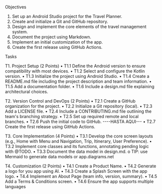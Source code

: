 Objectives
1. Set up an Android Studio project for the Travel Planner.
2. Create and initialize a Git and GitHub repository.
3. Design and implement the core elements of the travel management system.
4. Document the project using Markdown.
5. Implement an initial customization of the app.
6. Create the first release using GitHub Actions.
   

Tasks

T1. Project Setup (2 Points) 
   • T1.1 Define the Android version to ensure compatibility with most devices.
   • T1.2 Select and configure the Kotlin version.
   • T1.3 Initialize the project using Android Studio.
   • T1.4 Create a README.md file including the project description and team information.
   • T1.5 Add a documentation folder.
   • T1.6 Include a design.md file explaining architectural choices.

T2. Version Control and DevOps (2 Points)
   • T2.1 Create a GitHub organization for the project.
   • T2.2 Initialize a Git repository (local).
   • T2.3 Add a LICENSE file.
   • T2.4 Include a CONTRIBUTING.md file outlining the team's branching strategy.
   • T2.5 Set up required remote and local branches.
   • T2.6 Push the initial code to GitHub.
----HASTA AQUI---
   • T2.7 Create the first release using GitHub Actions.

T3. Core Implementation (4 Points)
   • T3.1 Develop the core screen layouts (e.g., Home with Menu and Navigation, Trip, Itinerary, User Preference).
   • T3.2 Implement core classes and its functions, annotating pending logic with @TODO.
   • T3.3 Document the data model in design.md. o TIP: use Mermaid to generate data models or app.diagrams.net

T4. Customization (2 Points)
   • T4.1 Create a Product Name.
   • T4.2 Generate a logo for you app using AI.
   • T4.3 Create a Splash Screen with the app logo.
   • T4.4 Implement an About Page (team info, version, summary).
   • T4.5 Add a Terms & Conditions screen.
   • T4.6 Ensure the app supports multiple languages